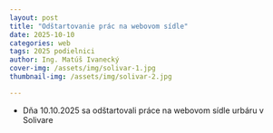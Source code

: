 ```yaml
---
layout: post
title: "Odštartovanie prác na webovom sídle"
date: 2025-10-10
categories: web 
tags: 2025 podielnici
author: Ing. Matúš Ivanecký
cover-img: /assets/img/solivar-1.jpg
thumbnail-img: /assets/img/solivar-2.jpg

---
```


- Dňa 10.10.2025 sa odštartovali práce na webovom sídle urbáru v Solivare

